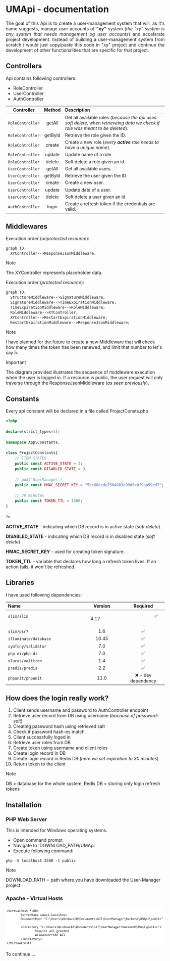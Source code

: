 # UMApi - documentation

<p align="justify">
  The goal of this Api is to create a user-management system that will, as it's name suggests, manage user accounts of <b>"<i>xy</i>"</b> system (<i>the "xy" system is any system that needs management og user accounts</i>) and accelarate project development. Instead of building a user-management system from scratch i would just copy/paste this code in "xy" project and continue the development of other functionalities that are specific for that project.
</p> 

## Controllers

<p>Api contains following controllers:</p>
<ul>
  <li>RoleController</li>
  <li>UserController</li>
  <li>AuthController</li>
</ul>

<div align="center">

|        Controller         |               Method               | Description |
|:-------------------:|:---------------------------------------:|:--------|
| `RoleController` | getAll  |    Get all available roles (<i>because the api uses soft delete, when retrieveing data we check if role was meant to be deleted</i>).     |
| `RoleController` | getById |    Retrieve the role given the ID.     |
| `RoleController` | create  |    Create a new role (<i>every <b>active</b> role needs to have a unique name</i>).     |
| `RoleController` | update  |    Update name of a role.     |
| `RoleController` | delete  |    Soft delete a role given an id.     |
| `UserController` | getAll  |    Get all available users.     |
| `UserController` | getById |    Retrieve the user given the ID.     |
| `UserController` | create  |    Create a new user.     |
| `UserController` | update  |    Update data of a user.    |
| `UserController` | delete  |    Soft delete a user given an id.    |
| `AuthController` | login   |    Create a refresh token if the credentials are valid.    |


</div>

## Middlewares

<p>Execution order (<i>unprotected resource</i>):</p>

```mermaid
graph TD;
  XYController-->ResponseJsonMiddleware;
```

> [!NOTE]
> The XYController represents placeholder data.

<p>Execution order (<i>protected resource</i>):</p>

```mermaid
graph TD;
  StructureMiddleware-->SignatureMiddleware;
  SignatureMiddleware-->TimeExpirationMiddleware;
  TimeExpirationMiddleware-->RoleMiddleware;
  RoleMiddleware-->XYController;
  XYController-->RestartExpirationMiddleware;
  RestartExpirationMiddleware-->ResponseJsonMiddleware;
```

> [!NOTE]
> I have planned for the future to create a new Middleware that will check how many times the token has been renewed, and limit that number to let's say 5.

> [!IMPORTANT]
> The diagram provided illustrates the sequence of middleware execution when the user is logged in. If a resource is public, the user request will only traverse through the ResponseJsonMiddleware (<i>as seen previously</i>).

## Constants

<p>Every api constant will be declared in a file called ProjectConsts.php</p>

```php
<?php 

declare(strict_types=1);

namespace App\Constants;

class ProjectConstants{
    // ITEM STATES
    public const ACTIVE_STATE = 3;
    public const DISABLED_STATE = 9;

    // md5('UserManager')
    public const HMAC_SECRET_KEY = "5bc60ecde7504983e9906e0f9aa59ed7";

    // 30 minutes
    public const TOKEN_TTL = 1800;
}

?>
```

<p><b>ACTIVE_STATE</b> - indicating which DB record is in active state (<i>soft delete</i>).</p>
<p><b>DISABLED_STATE</b> - indicating which DB record is in disabled state (<i>soft delete</i>).</p>
<p><b>HMAC_SECRET_KEY</b> - used for creating token signature.</p>
<p><b>TOKEN_TTL</b> - variable that declares how long a refresh token lives. If an action fails, it won't be refreshed.</p>

## Libraries

<p>
  I have used following dependencies:
</p>

<div align="center">

|        Name         |               Version               | Required |
|:-------------------|:---------------------------------------:|:--------:|
|       `slim/slim`  &nbsp;&nbsp;&nbsp;&nbsp;&nbsp;&nbsp;&nbsp;&nbsp;&nbsp;&nbsp; &nbsp;&nbsp;&nbsp;&nbsp;&nbsp;&nbsp;&nbsp;&nbsp;&nbsp;&nbsp; &nbsp;&nbsp;&nbsp;&nbsp;&nbsp;&nbsp;&nbsp;&nbsp;&nbsp;&nbsp; &nbsp;&nbsp;&nbsp;&nbsp;&nbsp;&nbsp;&nbsp;&nbsp;&nbsp;&nbsp; &nbsp;&nbsp;&nbsp;&nbsp;&nbsp;&nbsp;&nbsp;&nbsp;&nbsp;&nbsp; &nbsp;&nbsp;&nbsp;&nbsp;&nbsp;&nbsp;&nbsp;&nbsp;&nbsp;&nbsp; &nbsp;&nbsp;&nbsp;&nbsp;&nbsp;&nbsp;&nbsp;&nbsp;&nbsp;&nbsp;      | &nbsp;&nbsp;&nbsp;&nbsp;&nbsp;&nbsp;&nbsp;&nbsp;&nbsp;&nbsp; &nbsp;&nbsp;&nbsp;&nbsp;&nbsp;&nbsp;&nbsp;&nbsp;&nbsp;&nbsp; 4.12 &nbsp;&nbsp;&nbsp;&nbsp;&nbsp;&nbsp;&nbsp;&nbsp;&nbsp;&nbsp; &nbsp;&nbsp;&nbsp;&nbsp;&nbsp;&nbsp;&nbsp;&nbsp;&nbsp;&nbsp; |  &nbsp;&nbsp;&nbsp;&nbsp;&nbsp;&nbsp;&nbsp;&nbsp;&nbsp;&nbsp; &nbsp;&nbsp;&nbsp;&nbsp;&nbsp;&nbsp;&nbsp;&nbsp;&nbsp;&nbsp;  ✅   &nbsp;&nbsp;&nbsp;&nbsp;&nbsp;&nbsp;&nbsp;&nbsp;&nbsp;&nbsp; &nbsp;&nbsp;&nbsp;&nbsp;&nbsp;&nbsp;&nbsp;&nbsp;&nbsp;&nbsp;  |
|       `slim/psr7`        | 1.6 |    ✅     |
|   `illuminate/database`   |  10.45  |    ✅     |
|   `symfony/validator`   |        7.0        |    ✅     |
|   `php-di/php-di`   |          7.0         |    ✅     |
|   `vlucas/valitron`   |          1.4          |    ✅     |
| `predis/predis` |          2.2          |    ✅     |
| `phpunit/phpunit` |        11.0       |    ❌ - dev dependency     |

</div>

## How does the login really work?

<ol>
  <li>Client sends username and password to AuthController endpoint</li>
  <li>Retrieve user record from DB using username (<i>bacause of password-salt</i>)</li>
  <li>Creating password hash using retrieved salt</li>
  <li>Check if password hash-es match</li>
  <li>Client successfully loged in</li>
  <li>Retrieve user roles from DB</li>
  <li>Create token using username and client roles</li>
  <li>Create login record in DB</li>
  <li>Create login record in Redis DB (<i>here we set expiration to 30 minutes</i>)</li>
  <li>Return token to the client</li>
</ol>

> [!NOTE]
> DB = database for the whole system, Redis DB = storing only login refresh tokens

## Installation

### PHP Web Server

This is intended for Windows operating systems.

<ul>
  <li>Open command prompt</li>
  <li>Navigate to 'DOWNLOAD_PATH/UMApi</li>
  <li>Execute following command:</li>
</ul>

```
php -S localhost:2500 -t public
```

> [!NOTE]
> DOWNLOAD_PATH = path where you have downloaded the User-Manager project

### Apache - Virtual Hosts

![](assets/images/xamp-virtual-host.png?raw=true)

To continue ...
